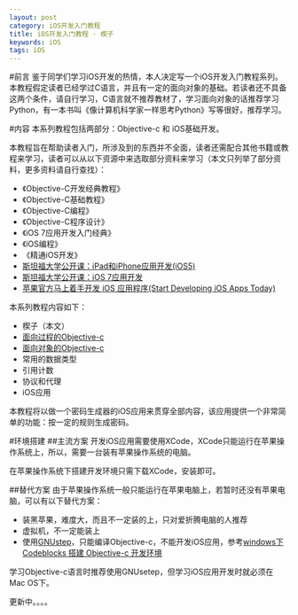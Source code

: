 ```yaml
---
layout: post
category: iOS开发入门教程
title: iOS开发入门教程 · 楔子
keywords: iOS
tags: iOS
---
```


#前言
鉴于同学们学习iOS开发的热情，本人决定写一个iOS开发入门教程系列。本教程假定读者已经学过C语言，并且有一定的面向对象的基础。若读者还不具备这两个条件，请自行学习，C语言就不推荐教材了，学习面向对象的话推荐学习Python，有一本书叫《像计算机科学家一样思考Python》写等很好，推荐学习。

#内容
本系列教程包括两部分：Objective-c 和 iOS基础开发。

本教程旨在帮助读者入门，所涉及到的东西并不全面，读者还需配合其他书籍或教程来学习，读者可以从以下资源中来选取部分资料来学习（本文只列举了部分资料，更多资料请自行查找）：

<!--more-->

*  《Objective-C开发经典教程》
*  《Objective-C基础教程》
*  《Objective-C编程》
*  《Objective-C程序设计》
*  《iOS 7应用开发入门经典》
*  《iOS编程》
*  《精通iOS开发》
*  [斯坦福大学公开课：iPad和iPhone应用开发(iOS5)](http://v.163.com/special/opencourse/ipadandiphoneapplication.html)
*  [斯坦福大学公开课：iOS 7应用开发](http://v.163.com/special/opencourse/ios7.html)
*  [苹果官方马上着手开发 iOS 应用程序(Start Developing iOS Apps Today)](https://developer.apple.com/library/ios/referencelibrary/GettingStarted/RoadMapiOSCh/index.html)

本系列教程内容如下：

*  楔子（本文）
*  [面向过程的Objective-c](http://zh.5long.me/2014/learning-ios-oc-1/)
*  [面向对象的Objective-c](http://zh.5long.me/2014/learning-ios-oc-2/)
*  常用的数据类型
*  引用计数
*  协议和代理
*  iOS应用

本教程将以做一个密码生成器的iOS应用来贯穿全部内容，该应用提供一个非常简单的功能：按一定的规则生成密码。

#环境搭建
##主流方案
开发iOS应用需要使用XCode，XCode只能运行在苹果操作系统上，所以，需要一台装有苹果操作系统的电脑。

在苹果操作系统下搭建开发环境只需下载XCode，安装即可。

##替代方案
由于苹果操作系统一般只能运行在苹果电脑上，若暂时还没有苹果电脑，可以有以下替代方案：

*  装黑苹果，难度大，而且不一定装的上，只对爱折腾电脑的人推荐
*  虚拟机，不一定能装上
*  使用[GNUstep](http://www.gnustep.org/windows/installer.html)，只能编译Objective-c，不能开发iOS应用，参考[windows下 Codeblocks 搭建 Objective-c 开发环境](http://blog.csdn.net/hjj1006340261/article/details/11488327)

学习Objective-c语言时推荐使用GNUsetep，但学习iOS应用开发时就必须在Mac OS下。

更新中。。。。
